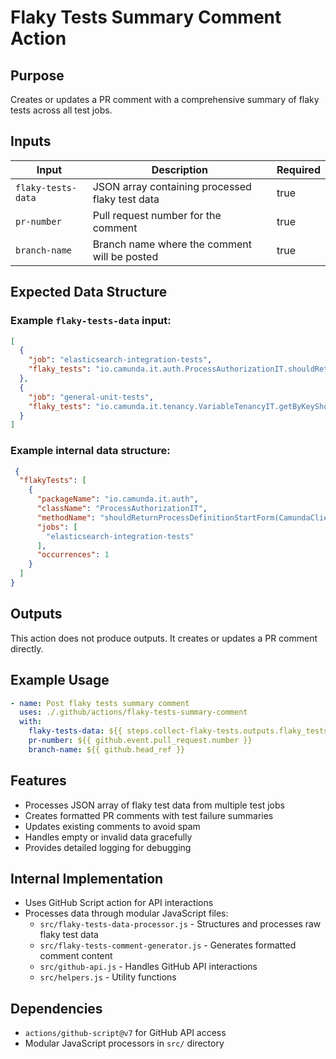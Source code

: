 # Flaky Tests Summary Comment Action

## Purpose
Creates or updates a PR comment with a comprehensive summary of flaky tests across all test jobs.

## Inputs

| Input | Description | Required |
|-------|-------------|----------|
| `flaky-tests-data` | JSON array containing processed flaky test data | true |
| `pr-number` | Pull request number for the comment | true |
| `branch-name` | Branch name where the comment will be posted | true |

## Expected Data Structure

### Example `flaky-tests-data` input:
```json
[
  {
    "job": "elasticsearch-integration-tests",
    "flaky_tests": "io.camunda.it.auth.ProcessAuthorizationIT.shouldReturnProcessDefinitionStartForm(CamundaClient, CamundaClient)"
  },
  {
    "job": "general-unit-tests",
    "flaky_tests": "io.camunda.it.tenancy.VariableTenancyIT.getByKeyShouldReturnTenantOwnedVariable(CamundaClient, CamundaClient) io.camunda.it.tenancy.VariableTenancyIT.shouldReturnOnlyTenantAVariables(CamundaClient)"
  }
]
```

### Example internal data structure:
```json
 {
  "flakyTests": [
    {
      "packageName": "io.camunda.it.auth",
      "className": "ProcessAuthorizationIT",
      "methodName": "shouldReturnProcessDefinitionStartForm(CamundaClient, CamundaClient)",
      "jobs": [
        "elasticsearch-integration-tests"
      ],
      "occurrences": 1
    }
  ]
}
```

## Outputs
This action does not produce outputs. It creates or updates a PR comment directly.


## Example Usage

```yaml
- name: Post flaky tests summary comment
  uses: ./.github/actions/flaky-tests-summary-comment
  with:
    flaky-tests-data: ${{ steps.collect-flaky-tests.outputs.flaky_tests_data }}
    pr-number: ${{ github.event.pull_request.number }}
    branch-name: ${{ github.head_ref }}
```

## Features
- Processes JSON array of flaky test data from multiple test jobs
- Creates formatted PR comments with test failure summaries
- Updates existing comments to avoid spam
- Handles empty or invalid data gracefully
- Provides detailed logging for debugging

## Internal Implementation
- Uses GitHub Script action for API interactions
- Processes data through modular JavaScript files:
  - `src/flaky-tests-data-processor.js` - Structures and processes raw flaky test data
  - `src/flaky-tests-comment-generator.js` - Generates formatted comment content
  - `src/github-api.js` - Handles GitHub API interactions
  - `src/helpers.js` - Utility functions

## Dependencies
- `actions/github-script@v7` for GitHub API access
- Modular JavaScript processors in `src/` directory
